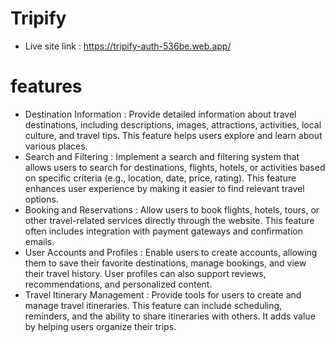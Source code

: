 # Tripify

* Live site link : https://tripify-auth-536be.web.app/

# features 

* Destination Information :
Provide detailed information about travel destinations, including descriptions, images, attractions, activities, local culture, and travel tips. This feature helps users explore and learn about various places.
* Search and Filtering : 
Implement a search and filtering system that allows users to search for destinations, flights, hotels, or activities based on specific criteria (e.g., location, date, price, rating). This feature enhances user experience by making it easier to find relevant travel options.
* Booking and Reservations :
Allow users to book flights, hotels, tours, or other travel-related services directly through the website. This feature often includes integration with payment gateways and confirmation emails.
* User Accounts and Profiles :
Enable users to create accounts, allowing them to save their favorite destinations, manage bookings, and view their travel history. User profiles can also support reviews, recommendations, and personalized content.
* Travel Itinerary Management : 
Provide tools for users to create and manage travel itineraries. This feature can include scheduling, reminders, and the ability to share itineraries with others. It adds value by helping users organize their trips.
